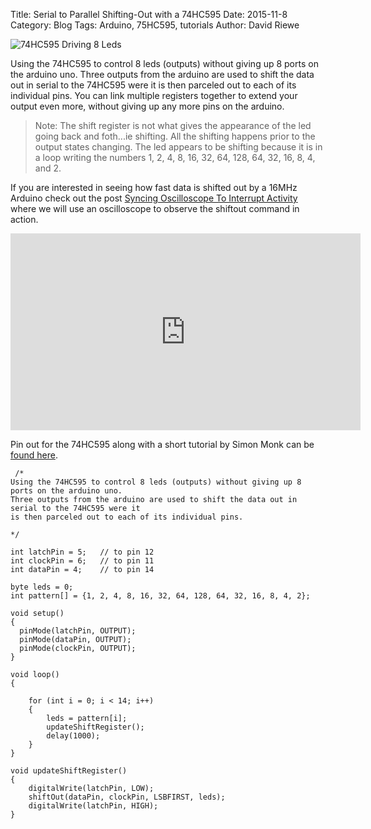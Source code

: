 Title: Serial to Parallel Shifting-Out with a 74HC595
Date: 2015-11-8
Category: Blog
Tags: Arduino, 75HC595, tutorials
Author: David Riewe

![74HC595 Driving 8 Leds](/images/74hc595.jpg)

Using the 74HC595 to control 8 leds (outputs) without giving up 8 ports on the arduino uno. Three outputs from the arduino are used to shift the data out in serial to the 74HC595 were it is then parceled out to each of its individual pins. You can link multiple registers together to extend your output even more, without giving up any more pins on the arduino.

> Note: The shift register is not what gives the appearance of the led going back and foth...ie shifting. All the shifting happens prior to the output states changing. The led appears to be shifting because it is in a loop writing the numbers 1, 2, 4, 8, 16, 32, 64, 128, 64, 32, 16, 8, 4, and 2.

If you are interested in seeing how fast data is shifted out by a 16MHz Arduino check out the post [Syncing Oscilloscope To Interrupt Activity](/syncing-oscilloscope-to-interrupt-activity.html) where we will use an oscilloscope to observe the shiftout command in action.

<center>
<iframe width="560" height="315" src="https://www.youtube.com/embed/-JyDOHiEaF0" frameborder="0" allowfullscreen></iframe>
</center>

 Pin out for the 74HC595 along with a short tutorial by Simon Monk can be [found here](https://learn.adafruit.com/adafruit-arduino-lesson-4-eight-leds/overview).

```
 /*
Using the 74HC595 to control 8 leds (outputs) without giving up 8 ports on the arduino uno. 
Three outputs from the arduino are used to shift the data out in serial to the 74HC595 were it 
is then parceled out to each of its individual pins. 

*/

int latchPin = 5;   // to pin 12
int clockPin = 6;	// to pin 11
int dataPin = 4;	// to pin 14

byte leds = 0;
int pattern[] = {1, 2, 4, 8, 16, 32, 64, 128, 64, 32, 16, 8, 4, 2};

void setup() 
{
  pinMode(latchPin, OUTPUT);
  pinMode(dataPin, OUTPUT);  
  pinMode(clockPin, OUTPUT);
}

void loop() 
{
	
  	for (int i = 0; i < 14; i++)
  	{
    	leds = pattern[i];
    	updateShiftRegister();
    	delay(1000);
  	}
}

void updateShiftRegister()
{
   	digitalWrite(latchPin, LOW);
   	shiftOut(dataPin, clockPin, LSBFIRST, leds);
   	digitalWrite(latchPin, HIGH);
}
``` 
